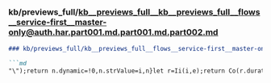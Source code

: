 ### kb/previews_full/kb__previews_full__kb__previews_full__flows__service-first__master-only@auth.har.part001.md.part001.md.part002.md

```md
### kb/previews_full/kb__previews_full__flows__service-first__master-only@auth.har.part001.md.part001.md (part 002)

```md
"\");return n.dynamic=!0,n.strValue=i,n}let r=Ii(i,e);return Co(r.duration,r.delay,r.easing)}
```

```

```
